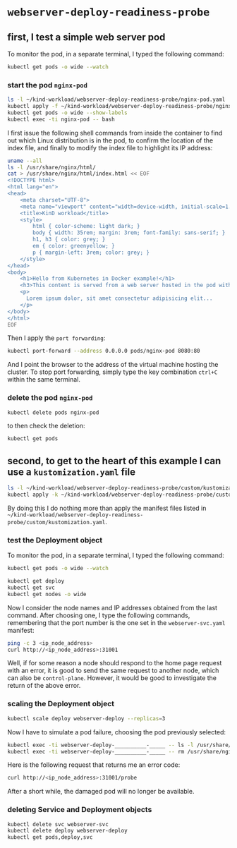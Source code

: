 # `webserver-deploy-readiness-probe`

## first, I test a simple web server pod

To monitor the pod, in a separate terminal, I typed the following command:

```bash
kubectl get pods -o wide --watch
```

### start the pod `nginx-pod`

```bash
ls -l ~/kind-workload/webserver-deploy-readiness-probe/nginx-pod.yaml
kubectl apply -f ~/kind-workload/webserver-deploy-readiness-probe/nginx-pod.yaml
kubectl get pods -o wide --show-labels
kubectl exec -ti nginx-pod -- bash
```

I first issue the following shell commands from inside the container to find out which Linux distribution is in the pod, to confirm the location of the index file, and finally to modify the index file to highlight its IP address:

```bash
uname --all
ls -l /usr/share/nginx/html/
cat > /usr/share/nginx/html/index.html << EOF
<!DOCTYPE html>
<html lang="en">
<head>
    <meta charset="UTF-8">
    <meta name="viewport" content="width=device-width, initial-scale=1.0">
    <title>KinD workload</title>
    <style>
        html { color-scheme: light dark; }
        body { width: 35rem; margin: 3rem; font-family: sans-serif; }
        h1, h3 { color: grey; }
        em { color: greenyellow; }
        p { margin-left: 3rem; color: grey; }
    </style>
</head>
<body>
    <h1>Hello from Kubernetes in Docker example!</h1>
    <h3>This content is served from a web server hosted in the pod with IP address: <em>$(hostname -i)</h3>
    <p>
      Lorem ipsum dolor, sit amet consectetur adipisicing elit...
    </p>
</body>
</html>
EOF
```

Then I apply the `port forwarding`:

```bash
kubectl port-forward --address 0.0.0.0 pods/nginx-pod 8080:80
```

And I point the browser to the address of the virtual machine hosting the cluster.
To stop port forwarding, simply type the key combination `ctrl+C` within the same terminal.

### delete the pod `nginx-pod`

```bash
kubectl delete pods nginx-pod
```

to then check the deletion:

```bash
kubectl get pods
```

## second, to get to the heart of this example I can use a `kustomization.yaml` file

```bash
ls -l ~/kind-workload/webserver-deploy-readiness-probe/custom/kustomization.yaml
kubectl apply -k ~/kind-workload/webserver-deploy-readiness-probe/custom/
```

By doing this I do nothing more than apply the manifest files listed in `~/kind-workload/webserver-deploy-readiness-probe/custom/kustomization.yaml`.

### test the Deployment object

To monitor the pod, in a separate terminal, I typed the following command:

```bash
kubectl get pods -o wide --watch
```

```bash
kubectl get deploy
kubectl get svc
kubectl get nodes -o wide
```

Now I consider the node names and IP addresses obtained from the last command.
After choosing one, I type the following commands, remembering that the port number is the one set in the `webserver-svc.yaml` manifest:

```bash
ping -c 3 <ip_node_address>
curl http://<ip_node_address>:31001
```

Well, if for some reason a node should respond to the home page request with an error, it is good to send the same request to another node, which can also be `control-plane`.
However, it would be good to investigate the return of the above error.

### scaling the Deployment object

```bash
kubectl scale deploy webserver-deploy --replicas=3
```

Now I have to simulate a pod failure, choosing the pod previously selected:

```bash
kubectl exec -ti webserver-deploy-__________-_____ -- ls -l /usr/share/nginx/html/probe
kubectl exec -ti webserver-deploy-__________-_____ -- rm /usr/share/nginx/html/probe
```

Here is the following request that returns me an error code:

```bash
curl http://<ip_node_address>:31001/probe
```

After a short while, the damaged pod will no longer be available.

### deleting Service and Deployment objects

```bash
kubectl delete svc webserver-svc
kubectl delete deploy webserver-deploy
kubectl get pods,deploy,svc
```
